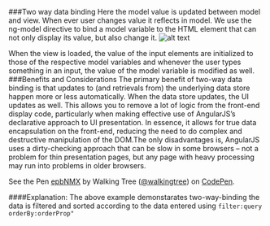 ###Two way data binding
Here the model value is updated between model and view. When ever user changes value it reflects in model.
We use the ng-model directive to bind a model variable to the HTML element that can not only display its value, but also change it.
![alt text](https://docs.angularjs.org/img/Two_Way_Data_Binding.png "MVC")

When the view is loaded, the value of the input elements are initialized to those of the respective model variables and whenever the user types something in an input, the value of the model variable is modified as well.
###Benefits and Considerations
The primary benefit of two-way data binding is that updates to (and retrievals from) the underlying data store happen more or less automatically. When the data store updates, the UI updates as well. This allows you to remove a lot of logic from the front-end display code, particularly when making effective use of AngularJS’s declarative approach to UI presentation. In essence, it allows for true data encapsulation on the front-end, reducing the need to do complex and destructive manipulation of the DOM.The only disadvantages is, AngularJS uses a dirty-checking approach that can be slow in some browsers – not a problem for thin presentation pages, but any page with heavy processing may run into problems in older browsers.

<p data-height="268" data-theme-id="0" data-slug-hash="epbNMX" data-default-tab="result" data-user="walkingtree" class='codepen'>See the Pen <a href='http://codepen.io/walkingtree/pen/epbNMX/'>epbNMX</a> by Walking Tree (<a href='http://codepen.io/walkingtree'>@walkingtree</a>) on <a href='http://codepen.io'>CodePen</a>.</p>
<script async src="//assets.codepen.io/assets/embed/ei.js"></script>

####Explanation:
The above example demonstarates two-way-binding the data is filtered and sorted according to the data entered using ```filter:query```  ```orderBy:orderProp"```

